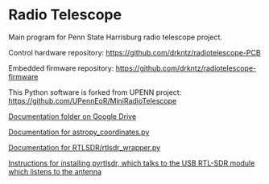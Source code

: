 # Radio Telescope

Main program for Penn State Harrisburg radio telescope project. 

Control hardware repository: https://github.com/drkntz/radiotelescope-PCB

Embedded firmware repository: https://github.com/drkntz/radiotelescope-firmware

This Python software is forked from UPENN project: https://github.com/UPennEoR/MiniRadioTelescope

[Documentation folder on Google Drive](https://drive.google.com/drive/folders/1lzj3X5Istw0j4d1xbYx2XgU6ZHmYsZLo)

[Documentation for astropy_coordinates.py](https://docs.google.com/document/d/1qpQ_SRinI0ADAfMxYnLgn-8IxUDTiz-_WAb4TQxqFYk)

[Documentation for RTLSDR/rtlsdr_wrapper.py](https://docs.google.com/document/d/1XA12joOU6Yji55qQAi5daokHakzWAKffufSam6EbvlQ)

[Instructions for installing pyrtlsdr, which talks to the USB RTL-SDR module which listens to the antenna](RTLSDR/installing_pyrtlsdr)

